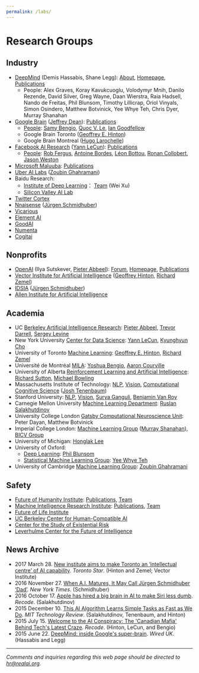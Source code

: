 ```yaml
---
permalink: /labs/
---
```

# Research Groups

## Industry

* [DeepMind](http://realai.org/labs/deepmind/) (Demis Hassabis, Shane Legg): [About](https://deepmind.com/about/), [Homepage](https://deepmind.com/), [Publications](http://realai.org/labs/deepmind/publications/)
  * People: Alex Graves, Koray Kavukcuoglu, Volodymyr Mnih, Danilo Rezende, David Silver, Greg Wayne, Daan Wierstra, Raia Hadsell, Nando de Freitas, Phil Blunsom, Timothy Lillicrap, Oriol Vinyals, Simon Osindero, Matthew Botvinick, Yee Whye Teh, Chris Dyer, Murray Shanahan
* [Google Brain](https://research.google.com/teams/brain/) ([Jeffrey Dean](https://research.google.com/pubs/jeff.html)): [Publications](http://realai.org/labs/google-brain/publications/)
  * [People](https://research.google.com/people/BrainTeam.html): [Samy Bengio](https://research.google.com/pubs/bengio.html), [Quoc V. Le](https://research.google.com/pubs/QuocLe.html), [Ian Goodfellow](https://research.google.com/pubs/105214.html)
  * Google Brain Toronto ([Geoffrey E. Hinton](https://research.google.com/pubs/GeoffreyHinton.html))
  * Google Brain Montreal ([Hugo Larochelle](https://research.google.com/pubs/105144.html))
* [Facebook AI Research](https://research.fb.com/category/facebook-ai-research-fair/) ([Yann LeCun](http://yann.lecun.com/)): [Publications](http://realai.org/labs/fair/publications/)
  * [People](https://research.fb.com/people/?letter=&cat=13): [Rob Fergus](https://research.fb.com/people/fergus-rob/), [Antoine Bordes](https://research.fb.com/people/bordes-antoine/), [Léon Bottou](https://research.fb.com/people/bottou-leon/), [Ronan Collobert](https://research.fb.com/people/collobert-ronan/), [Jason Weston](https://research.fb.com/people/weston-jason/)
* [Microsoft Maluuba](http://www.maluuba.com/): [Publications](http://www.maluuba.com/publications)
* [Uber AI Labs](https://www.uber.com/info/ailabs/) ([Zoubin Ghahramani](http://mlg.eng.cam.ac.uk/zoubin/))
* Baidu Research:
  * [Institute of Deep Learning](http://idl.baidu.com/)： [Team](http://idl.baidu.com/IDL-team.html) (Wei Xu)
  * [Silicon Valley AI Lab](http://research.baidu.com/silicon-valley-ai-lab/)
* [Twitter Cortex](https://cortex.twitter.com/)
* [Nnaisense](https://nnaisense.com/) ([Jürgen Schmidhuber](http://people.idsia.ch/~juergen/))
* [Vicarious](http://www.vicarious.com/)
* [Element AI](https://www.elementai.com/research)
* [GoodAI](https://www.goodai.com/)
* [Numenta](http://numenta.com/)
* [Cogitai](http://www.cogitai.com/)

## Nonprofits

* [OpenAI](http://realai.org/labs/openai/) (Ilya Sutskever, [Pieter Abbeel](https://people.eecs.berkeley.edu/~pabbeel/)): [Forum](https://discuss.openai.com/), [Homepage](https://openai.com/), [Publications](http://realai.org/labs/openai/publications/)
* [Vector Institute for Artificial Intelligence](http://realai.org/labs/vector-institute/) ([Geoffrey Hinton](https://s3.ca-central-1.amazonaws.com/vectorinstitute.ai/resources/Hinton_Bio.pdf), [Richard Zemel](https://s3.ca-central-1.amazonaws.com/vectorinstitute.ai/resources/Zemel_Bio.pdf))
* [IDSIA](http://www.idsia.ch/) ([Jürgen Schmidhuber](http://people.idsia.ch/~juergen/))
* [Allen Institute for Artificial Intelligence](http://allenai.org/)

## Academia

* UC [Berkeley Artificial Intelligence Research](http://bair.berkeley.edu/): [Pieter Abbeel](https://people.eecs.berkeley.edu/~pabbeel/), [Trevor Darrell](https://people.eecs.berkeley.edu/~trevor/), [Sergey Levine](https://people.eecs.berkeley.edu/~svlevine/)
* New York University [Center for Data Science](http://cds.nyu.edu/): [Yann LeCun](http://yann.lecun.com/), [Kyunghyun Cho](http://www.kyunghyuncho.me/)
* University of Toronto [Machine Learning](http://learning.cs.toronto.edu/): [Geoffrey E. Hinton](http://www.cs.toronto.edu/~hinton/), [Richard Zemel](http://www.cs.toronto.edu/~zemel/inquiry/home.php)
* Université de Montréal [MILA](https://mila.umontreal.ca/en/): [Yoshua Bengio](http://www.iro.umontreal.ca/~bengioy/yoshua_en/index.html), [Aaron Courville](https://mila.umontreal.ca/en/person/aaron-courville/)
* University of Alberta [Reinforcement Learning and Artificial Intelligence](http://spaces.facsci.ualberta.ca/rlai/): [Richard Sutton](http://incompleteideas.net/sutton/index.html), [Michael Bowling](https://webdocs.cs.ualberta.ca/~bowling/)
* Massachusetts Institute of Technology: [NLP](http://nlp.csail.mit.edu/), [Vision](http://groups.csail.mit.edu/vision/welcome/), [Computational Cognitive Science](http://cocosci.mit.edu/) ([Josh Tenenbaum](http://web.mit.edu/cocosci/josh.html))
* Stanford University: [NLP](http://nlp.stanford.edu/), [Vision](http://vision.stanford.edu/), [Surya Ganguli](https://ganguli-gang.stanford.edu/surya.html), [Benjamin Van Roy](https://web.stanford.edu/~bvr/)
* Carnegie Mellon University [Machine Learning Department](http://www.ml.cmu.edu/): [Ruslan Salakhutdinov](http://www.cs.cmu.edu/~rsalakhu/)
* University College London [Gatsby Computational Neuroscience Unit](http://www.gatsby.ucl.ac.uk/): Peter Dayan, Matthew Botvinick
* Imperial College London: [Machine Learning Group](http://wp.doc.ic.ac.uk/mlg/) ([Murray Shanahan](https://www.doc.ic.ac.uk/~mpsha/)), [BICV Group](http://www.bicv.org/)
* University of Michigan: [Honglak Lee](http://web.eecs.umich.edu/~honglak/)
* University of Oxford:
  * [Deep Learning](http://www.cs.ox.ac.uk/projects/DeepLearn/): [Phil Blunsom](http://www.cs.ox.ac.uk/people/phil.blunsom/)
  * [Statistical Machine Learning Group](http://csml.stats.ox.ac.uk/learning/): [Yee Whye Teh](https://www.stats.ox.ac.uk/~teh/)
* University of Cambridge [Machine Learning Group](http://mlg.eng.cam.ac.uk/): [Zoubin Ghahramani](http://mlg.eng.cam.ac.uk/zoubin/)

## Safety

* [Future of Humanity Institute](https://www.fhi.ox.ac.uk/): [Publications](http://www.fhi.ox.ac.uk/publications/), [Team](https://www.fhi.ox.ac.uk/about/the-team/)
* [Machine Intelligence Research Institute](https://intelligence.org/): [Publications](https://intelligence.org/all-publications/), [Team](https://intelligence.org/team/)
* [Future of Life Institute](https://futureoflife.org/)
* [UC Berkeley Center for Human-Compatible AI](http://humancompatible.ai/)
* [Center for the Study of Existential Risk](http://cser.org/)
* [Leverhulme Center for the Future of Intelligence](http://lcfi.ac.uk/)

## News Archive

* 2017 March 28. [New institute aims to make Toronto an ‘intellectual centre’ of AI capability](https://www.thestar.com/news/gta/2017/03/28/new-toronto-institute-aims-to-be-worldwide-supplier-of-artificial-intelligence-capability.html). *Toronto Star*. (Hinton and Zemel; Vector Institute)
* 2016 November 27. [When A.I. Matures, It May Call Jürgen Schmidhuber ‘Dad’](https://www.nytimes.com/2016/11/27/technology/artificial-intelligence-pioneer-jurgen-schmidhuber-overlooked.html). *New York Times*. (Schmidhuber)
* 2016 October 17. [Apple has hired a big brain in AI to make Siri less dumb](https://www.recode.net/2016/10/17/13305914/apple-hire-cmu-artificial-intelligence). *Recode*. (Salakhutdinov)
* 2015 December 10. [This AI Algorithm Learns Simple Tasks as Fast as We Do](https://www.technologyreview.com/s/544376/this-ai-algorithm-learns-simple-tasks-as-fast-as-we-do/). *MIT Technology Review*. (Salakhutdinov, Tenenbaum, and Hinton)
* 2015 July 15. [Welcome to the AI Conspiracy: The 'Canadian Mafia' Behind Tech's Latest Craze](https://www.recode.net/2015/7/15/11614684/ai-conspiracy-the-scientists-behind-deep-learning). *Recode*. (Hinton, LeCun, and Bengio)
* 2015 June 22. [DeepMind: inside Google's super-brain](http://www.wired.co.uk/article/deepmind). *Wired UK*. (Hassabis and Legg)

---

*Comments and inquiries regarding this web page should be directed to [hr@realai.org](mailto:hr@realai.org).*
